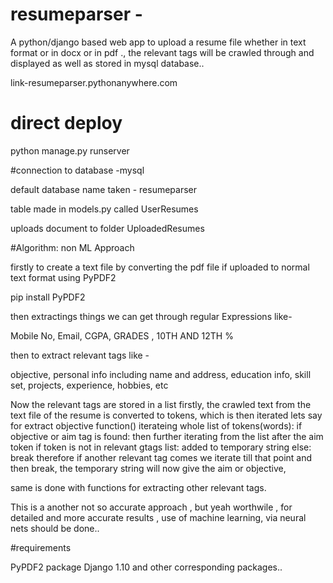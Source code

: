 # resumeparser - 
A python/django based web app to upload a resume file whether in text format or in docx or in pdf ., the relevant  tags will be crawled through and displayed as well as stored in mysql database..

link-resumeparser.pythonanywhere.com

# direct deploy 

python manage.py runserver

#connection to database -mysql

default database name taken - resumeparser 

table made in models.py called UserResumes

uploads document to folder UploadedResumes

#Algorithm:
non ML Approach

firstly to create a text file by converting the pdf file if uploaded to normal text format using PyPDF2

pip install PyPDF2

then extractings things we can get through regular Expressions like-

Mobile No,
Email,
CGPA, GRADES , 10TH AND 12TH %

then to extract relevant tags  like -

objective,
personal info including name and address,
education info, 
skill set,
projects,
experience,
hobbies, etc

Now the relevant tags are stored in a list firstly,
the crawled text from the text file of the resume is converted to tokens,
which is then iterated lets say for 
extract objective function()
iterateing whole list of tokens(words):
    if objective or aim tag is found:
          then further iterating from the list after the aim token 
		        if token is not in relevant gtags list:
				    added to temporary string 
				else:
                     break
       therefore if another relevant tag comes we iterate till that point 
and then break, the temporary string will now give the aim or objective,

same is done with functions for extracting other relevant tags.

This is a another not so accurate approach , but yeah worthwile ,
for detailed and more accurate results , use of machine learning, via neural nets should be done..

#requirements 

PyPDF2 package
Django 1.10
and other corresponding packages..	   







